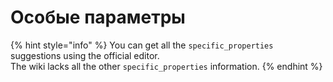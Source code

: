 # Особые параметры

{% hint style="info" %}
You can get all the `specific_properties `suggestions using the official editor.\
The wiki lacks all the other `specific_properties` information.
{% endhint %}

